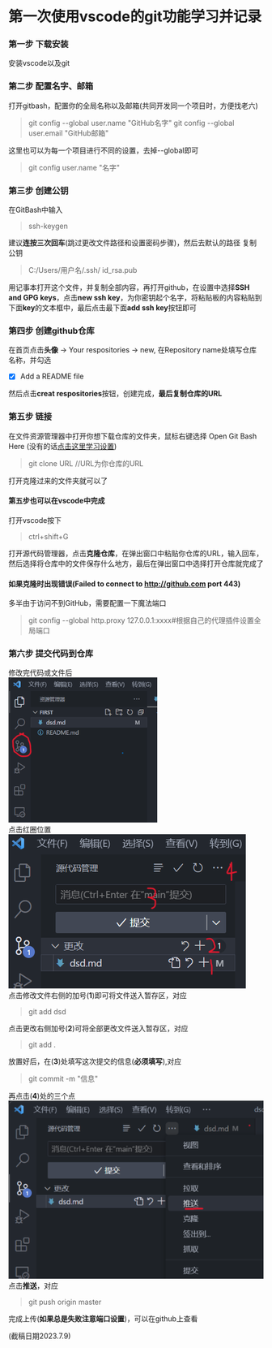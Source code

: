 # 第一次使用vscode的git功能学习并记录

### 第一步 下载安装
安装vscode以及git
### 第二步 配置名字、邮箱
打开gitbash，配置你的全局名称以及邮箱(共同开发同一个项目时，方便找老六)
> git config --global user.name "GitHub名字"
> git config --global user.email "GitHub邮箱"

这里也可以为每一个项目进行不同的设置，去掉--global即可
> git config user.name "名字"

### 第三步 创建公钥
在GitBash中输入
> ssh-keygen

建议**连按三次回车**(跳过更改文件路径和设置密码步骤)，然后去默认的路径 复制公钥
> C:/Users/用户名/.ssh/ id_rsa.pub

用记事本打开这个文件，并复制全部内容，再打开github，在设置中选择**SSH and GPG keys**，点击**new ssh key**，为你密钥起个名字，将粘贴板的内容粘贴到下面**key**的文本框中，最后点击最下面**add ssh key**按钮即可

### 第四步 创建github仓库
在首页点击**头像** -> Your respositories -> new, 在Repository name处填写仓库名称，并勾选 
- [x]  Add a README file    

然后点击**creat respositories**按钮，创建完成，__最后复制仓库的URL__

### 第五步 链接
在文件资源管理器中打开你想下载仓库的文件夹，鼠标右键选择 Open Git Bash Here (没有的话[点击这里学习设置](https://www.cnblogs.com/mythdoraemon/p/9865567.html))
> git clone URL //URL为你仓库的URL

打开克隆过来的文件夹就可以了

#### 第五步也可以在vscode中完成
打开vscode按下
> ctrl+shift+G

打开源代码管理器，点击**克隆仓库**，在弹出窗口中粘贴你仓库的URL，输入回车，然后选择将仓库中的文件保存什么地方，最后在弹出窗口中选择打开仓库就完成了

#### 如果克隆时出现错误(Failed to connect to http://github.com port 443)
多半由于访问不到GitHub，需要配置一下魔法端口
> git config --global http.proxy 127.0.0.1:xxxx#根据自己的代理插件设置全局端口

### 第六步 提交代码到仓库
修改完代码或文件后  
![](img/1.png)  
点击红圈位置  
![](img/2.png)  
点击修改文件右侧的加号(**1**)即可将文件送入暂存区，对应
> git add dsd

点击更改右侧加号(**2**)可将全部更改文件送入暂存区，对应
> git add .

放置好后，在(**3**)处填写这次提交的信息(**必须填写**),对应
> git commit -m "信息"

再点击(**4**)处的三个点  
![](img/3.png)  
点击**推送**，对应
> git push origin master

完成上传(**如果总是失败注意端口设置**)，可以在github上查看

(截稿日期2023.7.9)
